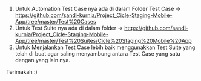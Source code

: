 1. Untuk Automation Test Case nya ada di dalam Folder Test Case -> https://github.com/sandi-kurnia/Project_Cicle-Staging-Mobile-App/tree/master/Test%20Cases
2. Untuk Test Suite nya ada di dalam folder -> https://github.com/sandi-kurnia/Project_Cicle-Staging-Mobile-App/tree/master/Test%20Suites/Cicle%20Staging%20Mobile%20App
3. Untuk Menjalankan Test Case lebih baik menggunakkan Test Suite yang telah di buat agar saling menyambung antara Test Case yang satu dengan yang lain nya.

Terimakah :)
